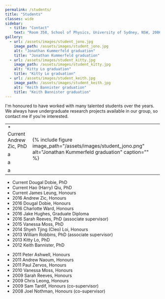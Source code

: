 ```yaml
---
permalink: /students/
title: "Students"
classes: wide
sidebar:
  - title: "Contact"
    text: "Room 358, School of Physics, University of Sydney, NSW, 2006"
gallery:
  - url: /assets/images/student_jono.jpg
    image_path: /assets/images/student_jono.jpg
    alt: "Jonathan Kummerfeld graduation"
    title: "Jonathan Kummerfeld graduation"
  - url: /assets/images/student_kitty.jpg
    image_path: /assets/images/student_kitty.jpg
    alt: "Kitty Lo graduation"
    title: "Kitty Lo graduation"
  - url: /assets/images/student_keith.jpg
    image_path: /assets/images/student_keith.jpg
    alt: "Keith Bannister graduation"
    title: "Keith Bannister graduation"
---
```


I'm honoured to have worked with many talented students over the years. We always have undergraduate research projects available in our group, so contact me if you're interested.

<table>
  <tr>
    <td>* Current 	     Andrew Zic, PhD</td>
    <td rowspan="10">{% include figure image_path="/assets/images/student_jono.png" alt="Jonathan Kummerfeld graduation" caption="" %}</td>
  </tr>
  <tr>
    <td>a</td><td></td>
  </tr>
  <tr>
    <td>a</td><td></td>
  </tr>
  <tr>
    <td>a</td><td></td>
  </tr>
</table>
    
* Current 	     Dougal Dobie, PhD
* Current 	     Hao (Harry) Qiu, PhD
* Current 	     James Leung, Honours
* 2016 	     	   Andrew Zic, Honours
* 2016		   	  Dougal Dobie, Honours
* 2016			  	 Charlotte Ward, Honours
* 2016				 	   Jake Hughes, Graduate Diploma
* 2016					Sarah Reeves, PhD (associate supervisor)
* 2015	    Vanessa Moss, PhD
* 2014					   	Shyeh Tjing (Cleo) Loi, Honours
* 2013    William Robbins, PhD (associate supervisor)
* 2013    Kitty Lo, PhD 
* 2012    Keith Bannister, PhD 
<!--- {% include gallery caption="Student graduations" %} --->
* 2011   Peter Ashwell, Honours
* 2011   	     Andrew Naoum, Honours
* 2011	     	    Paul Zervos, Honours
* 2010   Vanessa Moss, Honours
* 2009   Sarah Reeves, Honours
* 2009   	     Chris Leong, Honours
* 2009	     	   Sam Tardif, Honours (co-supervisor)
* 2008		       Joel Nothman, Honours (co-supervisor)



